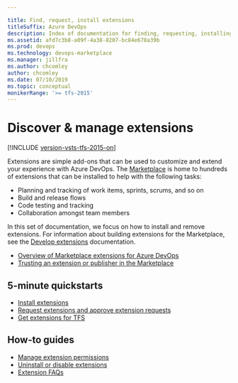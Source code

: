 ```yaml
---

title: Find, request, install extensions
titleSuffix: Azure DevOps
description: Index of documentation for finding, requesting, installing, and uninstalling extensions for Azure DevOps
ms.assetid: afd7c3b8-a09f-4a38-8207-bc84e678a39b
ms.prod: devops
ms.technology: devops-marketplace
ms.manager: jillfra
ms.author: chcomley
author: chcomley
ms.date: 07/10/2019
ms.topic: conceptual
monikerRange: '>= tfs-2015'
---
```


# Discover & manage extensions

[!INCLUDE [version-vsts-tfs-2015-on](../boards/_shared/version-vsts-tfs-2015-on.md)]

Extensions are simple add-ons that can be used to customize and extend your experience with Azure DevOps. The [Marketplace](https://marketplace.visualstudio.com/azuredevops) is home to hundreds of extensions that can be installed to help with the following tasks:

- Planning and tracking of work items, sprints, scrums, and so on
- Build and release flows
- Code testing and tracking
- Collaboration amongst team members

In this set of documentation, we focus on how to install and remove extensions. For information about building extensions for the Marketplace, see the [Develop extensions](../extend/index.md) documentation.

- [Overview of Marketplace extensions for Azure DevOps](overview.md)
- [Trusting an extension or publisher in the Marketplace](trust.md)

## 5-minute quickstarts

* [Install extensions](install-extension.md)
* [Request extensions and approve extension requests](request-extensions.md)
* [Get extensions for TFS](get-tfs-extensions.md)

## How-to guides

* [Manage extension permissions](how-to/grant-permissions.md)
* [Uninstall or disable extensions](uninstall-disable-extensions.md)
* [Extension FAQs](faq-extensions.md)
 




